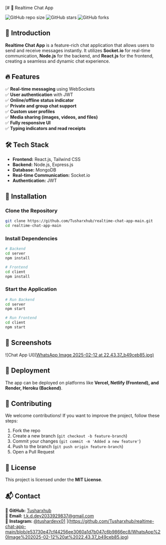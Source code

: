 [# 🚀 Realtime Chat App

![GitHub repo size](https://img.shields.io/github/repo-size/Tusharxhub/realtime-chat-app-main?style=for-the-badge)
![GitHub stars](https://img.shields.io/github/stars/Tusharxhub/realtime-chat-app-main?style=for-the-badge)
![GitHub forks](https://img.shields.io/github/forks/Tusharxhub/realtime-chat-app-main?style=for-the-badge)

## 🌟 Introduction
**Realtime Chat App** is a feature-rich chat application that allows users to send and receive messages instantly. It utilizes **Socket.io** for real-time communication, **Node.js** for the backend, and **React.js** for the frontend, creating a seamless and dynamic chat experience.

## 🔥 Features
✅ **Real-time messaging** using WebSockets  
✅ **User authentication** with JWT  
✅ **Online/offline status indicator**  
✅ **Private and group chat support**  
✅ **Custom user profiles**  
✅ **Media sharing (images, videos, and files)**  
✅ **Fully responsive UI**  
✅ **Typing indicators and read receipts**  

## 🛠️ Tech Stack
- **Frontend:** React.js, Tailwind CSS
- **Backend:** Node.js, Express.js
- **Database:** MongoDB
- **Real-time Communication:** Socket.io
- **Authentication:** JWT

## 🎯 Installation
### Clone the Repository
```bash
git clone https://github.com/Tusharxhub/realtime-chat-app-main.git
cd realtime-chat-app-main
```
### Install Dependencies
```bash
# Backend
cd server
npm install

# Frontend
cd client
npm install
```
### Start the Application
```bash
# Run Backend
cd server
npm start

# Run Frontend
cd client
npm start
```

## 📸 Screenshots
![Chat App UI]([WhatsApp Image 2025-02-12 at 22.43.37_b49ceb85.jpg)](https://raw.githubusercontent.com/Tusharxhub/realtime-chat-app-main/6d45cd8bec345ef3c7ea1ce233fe625549e7867c/UI.jpg)

## 🚀 Deployment
The app can be deployed on platforms like **Vercel, Netlify (Frontend), and Render, Heroku (Backend)**.

## 🤝 Contributing
We welcome contributions! If you want to improve the project, follow these steps:
1. Fork the repo
2. Create a new branch (`git checkout -b feature-branch`)
3. Commit your changes (`git commit -m 'Added a new feature'`)
4. Push to the branch (`git push origin feature-branch`)
5. Open a Pull Request

## 📄 License
This project is licensed under the **MIT License**.

## 📬 Contact
🔗 **GitHub:** [Tusharxhub](https://github.com/Tusharxhub)  
📧 **Email:** t.k.d.dey2033929837@gmail.com  
📱 **Instagram:** [@tushardevx01](https://www.instagram.com/tushardevx01/)
](https://github.com/Tusharxhub/realtime-chat-app-main/blob/e53730e47cf44256ee3060a1d7b047c6b9866ec8/WhatsApp%20Image%202025-02-12%20at%2022.43.37_b49ceb85.jpg)
